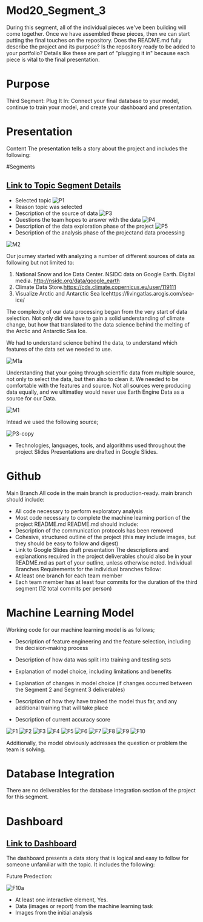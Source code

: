 # Mod20_Segment_3
During this segment, all of the individual pieces we've been building will come together. Once we have assembled these pieces, then we can start putting the final touches on the repository. Does the README.md fully describe the project and its purpose? Is the repository ready to be added to your portfolio? Details like these are part of "plugging it in" because each piece is vital to the final presentation.

# Purpose

Third Segment: Plug It In: Connect your final database to your model, continue to train your model, and create your dashboard and presentation.

# Presentation 
Content
The presentation tells a story about the project and includes the following:

#Segments 

## [Link to Topic Segment Details](https://github.com/ALIYA2Group)

* Selected topic
![P1](https://github.com/ALIYA2Group/Mod20_Segment_3/blob/main/Pictures/P1.PNG)
* Reason topic was selected
* Description of the source of data
![P3](https://github.com/ALIYA2Group/Mod20_Segment_3/blob/main/Pictures/P3.PNG)
* Questions the team hopes to answer with the data
![P4](https://github.com/ALIYA2Group/Mod20_Segment_3/blob/main/Pictures/P4.PNG)
* Description of the data exploration phase of the project
![P5](https://github.com/ALIYA2Group/Mod20_Segment_3/blob/main/Pictures/P5.PNG)
* Description of the analysis phase of the projectand data processing

![M2](https://github.com/ALIYA2Group/Mod20_Segment_3/blob/main/Pictures/M2.PNG)

Our journey started with analyzing a number of different sources of data as following but not limited to:

1. National Snow and Ice Data Center. NSIDC data on Google Earth. Digital media. http://nsidc.org/data/google_earth
2. Climate Data Store.https://cds.climate.copernicus.eu/user/119111
2. Visualize Arctic and Antarctic Sea Icehttps://livingatlas.arcgis.com/sea-ice/

The complexity of our data processing began from the very start of data selection. Not only did we have to gain a solid understanding of climate change, but how that translated to the data science behind the melting of the Arctic and Antarctic Sea Ice. 

We had to understand science behind the data, to understand which features of the data set we needed to use.

![M1a](https://github.com/ALIYA2Group/Mod20_Segment_3/blob/main/Pictures/M1a.PNG)

Understanding that your going through scientific data from multiple source, not only to select the data, but then also to clean it. We needed to be comfortable with the features and source. Not all sources were producing data equally, and we ultimatley would never use Earth Engine Data as a source for our Data.

![M1](https://github.com/ALIYA2Group/Mod20_Segment_3/blob/main/Pictures/M1.PNG)

Intead we used the following source;

![P3-copy](https://github.com/ALIYA2Group/Mod20_Segment_3/blob/main/Pictures/P3%20-%20Copy.PNG)

* Technologies, languages, tools, and algorithms used throughout the project
Slides
Presentations are drafted in Google Slides.

# Github 
Main Branch
All code in the main branch is production-ready.
main branch should include:
* All code necessary to perform exploratory analysis
* Most code necessary to complete the machine learning portion of the project
README.md
README.md should include:
* Description of the communication protocols has been removed
* Cohesive, structured outline of the project (this may include images, but they should be easy to follow and digest)
* Link to Google Slides draft presentation
The descriptions and explanations required in the project deliverables should also be in your README.md as part of your outline, unless otherwise noted.
Individual Branches
Requirements for the individual branches follow:
* At least one branch for each team member
* Each team member has at least four commits for the duration of the third segment (12 total commits per person)

# Machine Learning Model

Working code for our machine learning model is as follows;

* Description of feature engineering and the feature selection, including the decision-making process

* Description of how data was split into training and testing sets

* Explanation of model choice, including limitations and benefits

* Explanation of changes in model choice (if changes occurred between the Segment 2 and Segment 3 deliverables)

* Description of how they have trained the model thus far, and any additional training that will take place

* Description of current accuracy score

![F1](https://github.com/ALIYA2Group/Mod20_Segment_3/blob/main/Pictures/F1.PNG)
![F2](https://github.com/ALIYA2Group/Mod20_Segment_3/blob/main/Pictures/F2.PNG)
![F3](https://github.com/ALIYA2Group/Mod20_Segment_3/blob/main/Pictures/F3.PNG)
![F4](https://github.com/ALIYA2Group/Mod20_Segment_3/blob/main/Pictures/F4.PNG)
![F5](https://github.com/ALIYA2Group/Mod20_Segment_3/blob/main/Pictures/F5.PNG)
![F6](https://github.com/ALIYA2Group/Mod20_Segment_3/blob/main/Pictures/F6.PNG)
![F7](https://github.com/ALIYA2Group/Mod20_Segment_3/blob/main/Pictures/F7.PNG)
![F8](https://github.com/ALIYA2Group/Mod20_Segment_3/blob/main/Pictures/F8.PNG)
![F9](https://github.com/ALIYA2Group/Mod20_Segment_3/blob/main/Pictures/F9.PNG)
![F10](https://github.com/ALIYA2Group/Mod20_Segment_3/blob/main/Pictures/F10.PNG)

Additionally, the model obviously addresses the question or problem the team is solving.


# Database Integration 

There are no deliverables for the database integration section of the project for this segment.

# Dashboard

## [Link to Dashboard](https://aliya2group.github.io/Mod20_Segment_3/)

The dashboard presents a data story that is logical and easy to follow for someone unfamiliar with the topic. It includes the following:

Future Predection:

![F10a](https://github.com/ALIYA2Group/Mod20_Segment_3/blob/main/Pictures/F10a.PNG)

* At least one interactive element, Yes.
* Data (images or report) from the machine learning task
* Images from the initial analysis 



